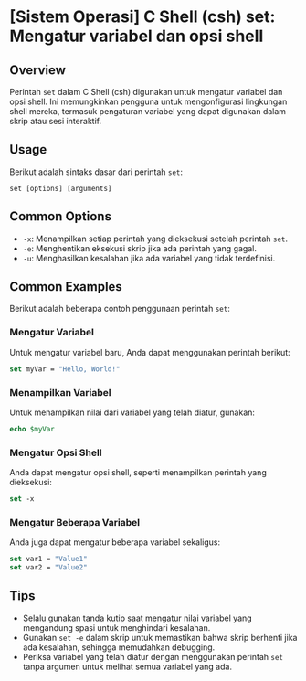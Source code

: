 # [Sistem Operasi] C Shell (csh) set: Mengatur variabel dan opsi shell

## Overview
Perintah `set` dalam C Shell (csh) digunakan untuk mengatur variabel dan opsi shell. Ini memungkinkan pengguna untuk mengonfigurasi lingkungan shell mereka, termasuk pengaturan variabel yang dapat digunakan dalam skrip atau sesi interaktif.

## Usage
Berikut adalah sintaks dasar dari perintah `set`:

```
set [options] [arguments]
```

## Common Options
- `-x`: Menampilkan setiap perintah yang dieksekusi setelah perintah `set`.
- `-e`: Menghentikan eksekusi skrip jika ada perintah yang gagal.
- `-u`: Menghasilkan kesalahan jika ada variabel yang tidak terdefinisi.

## Common Examples
Berikut adalah beberapa contoh penggunaan perintah `set`:

### Mengatur Variabel
Untuk mengatur variabel baru, Anda dapat menggunakan perintah berikut:

```csh
set myVar = "Hello, World!"
```

### Menampilkan Variabel
Untuk menampilkan nilai dari variabel yang telah diatur, gunakan:

```csh
echo $myVar
```

### Mengatur Opsi Shell
Anda dapat mengatur opsi shell, seperti menampilkan perintah yang dieksekusi:

```csh
set -x
```

### Mengatur Beberapa Variabel
Anda juga dapat mengatur beberapa variabel sekaligus:

```csh
set var1 = "Value1"
set var2 = "Value2"
```

## Tips
- Selalu gunakan tanda kutip saat mengatur nilai variabel yang mengandung spasi untuk menghindari kesalahan.
- Gunakan `set -e` dalam skrip untuk memastikan bahwa skrip berhenti jika ada kesalahan, sehingga memudahkan debugging.
- Periksa variabel yang telah diatur dengan menggunakan perintah `set` tanpa argumen untuk melihat semua variabel yang ada.
